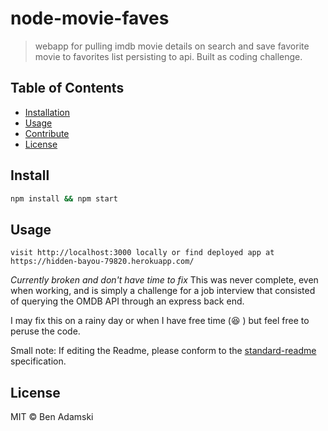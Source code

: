 # node-movie-faves

> webapp for pulling imdb movie details on search and save favorite movie to favorites list persisting to api. Built as coding challenge.

## Table of Contents

- [Installation](#installation)
- [Usage](#usage)
- [Contribute](#contribute)
- [License](#license)

## Install

```sh
npm install && npm start
```

## Usage

```
visit http://localhost:3000 locally or find deployed app at https://hidden-bayou-79820.herokuapp.com/
```
*Currently broken and don't have time to fix* This was never complete, even when working, and is simply a challenge for a job interview
that consisted of querying the OMDB API through an express back end.

I may fix this on a rainy day or when I have free time (😆 ) but feel free to peruse the code.



Small note: If editing the Readme, please conform to the [standard-readme](https://github.com/RichardLitt/standard-readme) specification.

## License

MIT © Ben Adamski
